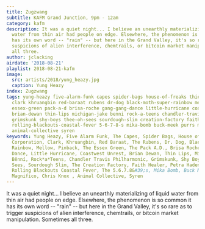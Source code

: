 ```yaml
---
title: Zugzwang
subtitle: KAFM Grand Junction, 9pm - 12am
category: kafm
description: It was a quiet night... I believe an unearthly materializing of liquid
  water from thin air had people on edge. Elsewhere, the phenomenon is so common it
  has its own word -- "rain" -- but here in the Grand Valley, it's so rare as to trigger
  suspicions of alien interference, chemtrails, or bitcoin market manipulation. Sometimes
  all three.
author: jclacking
airdate: '2018-08-21'
playlist: 2018-08-21-kafm
image:
  src: artists/2018/yung_heazy.jpg
  caption: Yung Heazy
index: Zugzwang
tags: yung-heazy five-alarm-funk capes spider-bags house-of-freaks thievery-corporation
  clark khruangbin red-baraat rubens dr-dog black-moth-super-rainbow mellow pinback
  essex-green pack-a-d brisa-roche gang-gang-dance little-hurricane coastwest-unrest
  brian-dewan thin-lips michigan-jake benni rock-a-teens chandler-travis-philharmonic
  grimskunk shy-boys thee-oh-sees sourdough-slim creation-factory faith-healer petra-haden-bill-frisell
  rolling-blackouts-coastal-fever 5-6-7-8-s mika-bomb buck-meek purrs magnifico chris-knox
  animal-collective syren
keywords: Yung Heazy, Five Alarm Funk, The Capes, Spider Bags, House of Freaks, Thievery
  Corporation, Clark, Khruangbin, Red Baraat, The Rubens, Dr. Dog, Black Moth Super
  Rainbow, Mellow, Pinback, The Essex Green, The Pack A.D., Brisa Roché, Gang Gang
  Dance, Little Hurricane, Coastwest Unrest, Brian Dewan, Thin Lips, Michigan Jake,
  Bênní, Rock*a*Teens, Chandler Travis Philharmonic, Grimskunk, Shy Boys, Thee Oh
  Sees, Sourdough Slim, The Creation Factory, Faith Healer, Petra Haden and Bill Frisell,
  Rolling Blackouts Coastal Fever, The 5.6.7.8&#39;s, Mika Bomb, Buck Meek, The Purrs,
  Magnifico, Chris Knox , Animal Collective, Syren
---
```

It was a quiet night... I believe an unearthly materializing of liquid water from thin air had people on edge. Elsewhere, the phenomenon is so common it has its own word -- "rain" -- but here in the Grand Valley, it's so rare as to trigger suspicions of alien interference, chemtrails, or bitcoin market manipulation. Sometimes all three.
